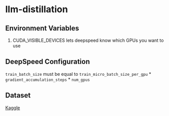 # llm-distillation

## Environment Variables

1. CUDA_VISIBLE_DEVICES lets deepspeed know which GPUs you want to use

## DeepSpeed Configuration

`train_batch_size` must be equal to `train_micro_batch_size_per_gpu` * `gradient_accumulation_steps` * `num_gpus`

## Dataset

[Kaggle](https://www.kaggle.com/datasets/ambityga/covid19misinformation)